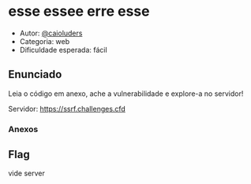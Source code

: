 # esse essee erre esse

* Autor: [@caioluders](https://github.com/caioluders)
* Categoria: web
* Dificuldade esperada: fácil

## Enunciado

Leia o código em anexo, ache a vulnerabilidade e explore-a no servidor!

Servidor: https://ssrf.challenges.cfd

### Anexos


## Flag

vide server
